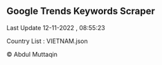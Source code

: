 

## Google Trends Keywords Scraper 
 
Last Update 12-11-2022 , 08:55:23

Country List :
VIETNAM.json



© Abdul Muttaqin 
